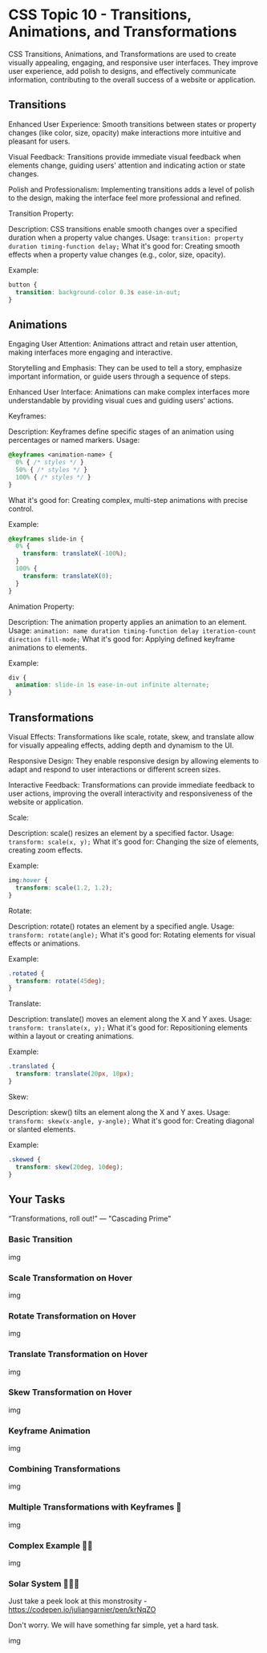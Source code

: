 # CSS Topic 10 - Transitions, Animations, and Transformations

CSS Transitions, Animations, and Transformations are used to create visually appealing, engaging, and responsive user interfaces. They improve user experience, add polish to designs, and effectively communicate information, contributing to the overall success of a website or application.

## Transitions

Enhanced User Experience: Smooth transitions between states or property changes (like color, size, opacity) make interactions more intuitive and pleasant for users.

Visual Feedback: Transitions provide immediate visual feedback when elements change, guiding users' attention and indicating action or state changes.

Polish and Professionalism: Implementing transitions adds a level of polish to the design, making the interface feel more professional and refined.

Transition Property:

Description: CSS transitions enable smooth changes over a specified duration when a property value changes.
Usage: `transition: property duration timing-function delay;`
What it's good for: Creating smooth effects when a property value changes (e.g., color, size, opacity).

Example:

```css
button {
  transition: background-color 0.3s ease-in-out;
}
```

## Animations

Engaging User Attention: Animations attract and retain user attention, making interfaces more engaging and interactive.

Storytelling and Emphasis: They can be used to tell a story, emphasize important information, or guide users through a sequence of steps.

Enhanced User Interface: Animations can make complex interfaces more understandable by providing visual cues and guiding users' actions.

Keyframes:

Description: Keyframes define specific stages of an animation using percentages or named markers.
Usage:

```css
@keyframes <animation-name> {
  0% { /* styles */ }
  50% { /* styles */ }
  100% { /* styles */ }
}
```

What it's good for: Creating complex, multi-step animations with precise control.

Example:

```css
@keyframes slide-in {
  0% {
    transform: translateX(-100%);
  }
  100% {
    transform: translateX(0);
  }
}
```

Animation Property:

Description: The animation property applies an animation to an element.
Usage: `animation: name duration timing-function delay iteration-count direction fill-mode;`
What it's good for: Applying defined keyframe animations to elements.

Example:

```css
div {
  animation: slide-in 1s ease-in-out infinite alternate;
}
```

## Transformations

Visual Effects: Transformations like scale, rotate, skew, and translate allow for visually appealing effects, adding depth and dynamism to the UI.

Responsive Design: They enable responsive design by allowing elements to adapt and respond to user interactions or different screen sizes.

Interactive Feedback: Transformations can provide immediate feedback to user actions, improving the overall interactivity and responsiveness of the website or application.

Scale:

Description: scale() resizes an element by a specified factor.
Usage: `transform: scale(x, y);`
What it's good for: Changing the size of elements, creating zoom effects.

Example:

```css
img:hover {
  transform: scale(1.2, 1.2);
}
```

Rotate:

Description: rotate() rotates an element by a specified angle.
Usage: `transform: rotate(angle);`
What it's good for: Rotating elements for visual effects or animations.

Example:

```css
.rotated {
  transform: rotate(45deg);
}
```

Translate:

Description: translate() moves an element along the X and Y axes.
Usage: `transform: translate(x, y);`
What it's good for: Repositioning elements within a layout or creating animations.

Example:

```css
.translated {
  transform: translate(20px, 10px);
}
```

Skew:

Description: skew() tilts an element along the X and Y axes.
Usage: `transform: skew(x-angle, y-angle);`
What it's good for: Creating diagonal or slanted elements.

Example:

```css
.skewed {
  transform: skew(20deg, 10deg);
}
```

## Your Tasks

“Transformations, roll out!”
― "Cascading Prime"

### Basic Transition

img

### Scale Transformation on Hover

img

### Rotate Transformation on Hover

img

### Translate Transformation on Hover

img

### Skew Transformation on Hover

img

### Keyframe Animation

img

### Combining Transformations

img

### Multiple Transformations with Keyframes 💪

img

### Complex Example 💪💪

img

### Solar System 💪💪💪

Just take a peek look at this monstrosity - https://codepen.io/juliangarnier/pen/krNqZO

Don't worry. We will have something far simple, yet a hard task. 

img
